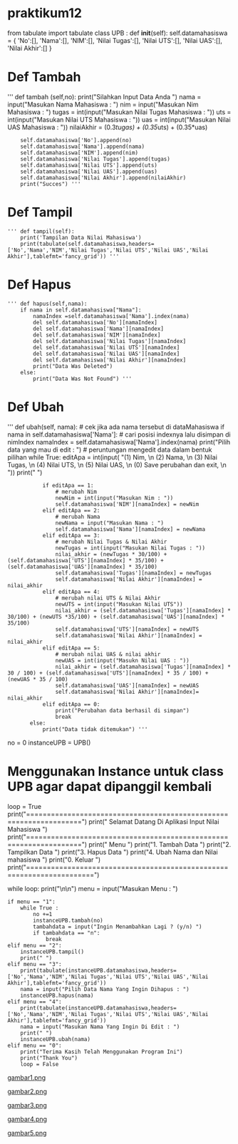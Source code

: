 # praktikum12
from tabulate import tabulate
class UPB :
    def __init__(self):
        self.datamahasiswa = {
        'No':[],
        'Nama':[],
        'NIM':[],
        'Nilai Tugas':[],
        'Nilai UTS':[],
        'Nilai UAS':[],
        'Nilai Akhir':[]
    }
# Def Tambah
   ''' def tambah (self,no):
        print("Silahkan Input Data Anda  ")
        nama = input("Masukan Nama Mahasiswa : ")
        nim = input("Masukan Nim Mahasiswa : ")
        tugas = int(input("Masukan Nilai Tugas Mahasiswa : "))
        uts = int(input("Masukan Nilai UTS Mahasiswa : "))
        uas = int(input("Masukan Nilai UAS Mahasiswa : "))
        nilaiAkhir = (0.3*tugas) + (0.35*uts) + (0.35*uas)
        
        self.datamahasiswa['No'].append(no)
        self.datamahasiswa['Nama'].append(nama)
        self.datamahasiswa['NIM'].append(nim)
        self.datamahasiswa['Nilai Tugas'].append(tugas)
        self.datamahasiswa['Nilai UTS'].append(uts)
        self.datamahasiswa['Nilai UAS'].append(uas)
        self.datamahasiswa['Nilai Akhir'].append(nilaiAkhir)
        print("Succes") '''
# Def Tampil
    ''' def tampil(self):
        print('Tampilan Data Nilai Mahasiswa')
        print(tabulate(self.datamahasiswa,headers=['No','Nama','NIM','Nilai Tugas','Nilai UTS','Nilai UAS','Nilai Akhir'],tablefmt='fancy_grid')) '''
# Def Hapus  
    ''' def hapus(self,nama):
        if nama in self.datamahasiswa["Nama"]:
            namaIndex =self.datamahasiswa['Nama'].index(nama)
            del self.datamahasiswa['No'][namaIndex]
            del self.datamahasiswa['Nama'][namaIndex]
            del self.datamahasiswa['NIM'][namaIndex]
            del self.datamahasiswa['Nilai Tugas'][namaIndex]
            del self.datamahasiswa['Nilai UTS'][namaIndex]
            del self.datamahasiswa['Nilai UAS'][namaIndex]
            del self.datamahasiswa['Nilai Akhir'][namaIndex]
            print("Data Was Deleted")
        else:
            print("Data Was Not Found") '''
    
# Def Ubah    
   ''' def ubah(self, nama):
           # cek jika ada nama tersebut di dataMahasiswa
           if nama in self.datamahasiswa['Nama']:
               # cari posisi indexnya lalu disimpan di nimIndex
               namaIndex = self.datamahasiswa['Nama'].index(nama)
               print("Pilih data yang mau di edit : ")
           # peruntungan mengedit data dalam bentuk pilihan
           while True:
               editApa = int(input(
                   "(1) Nim, \n (2) Nama, \n (3) Nilai Tugas, \n (4) Nilai UTS, \n (5) Nilai UAS, \n (0) Save perubahan dan exit, \n "))
               print(" ")

               if editApa == 1:
                   # merubah Nim
                   newNim = int(input("Masukan Nim : "))
                   self.datamahasiswa['NIM'][namaIndex] = newNim
               elif editApa == 2:
                   # merubah Nama
                   newNama = input("Masukan Nama : ")
                   self.datamahasiswa['Nama'][namaIndex] = newNama
               elif editApa == 3:
                   # merubah Nilai Tugas & Nilai Akhir
                   newTugas = int(input("Masukan Nilai Tugas : "))
                   nilai_akhir = (newTugas * 30/100) + (self.datamahasiswa['UTS'][namaIndex] * 35/100) + (self.datamahasiswa['UAS'][namaIndex] * 35/100)
                   self.datamahasiswa['Tugas'][namaIndex] = newTugas
                   self.datamahasiswa['Nilai Akhir'][namaIndex] = nilai_akhir
               elif editApa == 4:
                   # merubah nilai UTS & Nilai Akhir
                   newUTS = int(input("Masukan Nilai UTS"))
                   nilai_akhir = (self.datamahasiswa['Tugas'][namaIndex] * 30/100) + (newUTS *35/100) + (self.datamahasiswa['UAS'][namaIndex] * 35/100)
                   self.datamahasiswa['UTS'][namaIndex] = newUTS
                   self.datamahasiswa['Nilai Akhir'][namaIndex] = nilai_akhir
               elif editApa == 5:
                   # merubah nilai UAS & nilai akhir
                   newUAS = int(input("Masukn Nilai UAS : "))
                   nilai_akhir = (self.datamahasiswa['Tugas'][namaIndex] * 30 / 100) + (self.datamahasiswa['UTS'][namaIndex] * 35 / 100) + (newUAS * 35 / 100)
                   self.datamahasiswa['UAS'][namaIndex] = newUAS
                   self.datamahasiswa['Nilai Akhir'][namaIndex]= nilai_akhir
               elif editApa == 0:
                   print("Perubahan data berhasil di simpan")
                   break
           else:
               print("Data tidak ditemukan") '''
no = 0
instanceUPB = UPB()
# Menggunakan Instance untuk class UPB agar dapat dipanggil kembali                   
loop = True
print("===================================================================")
print("             Selamat Datang Di Aplikasi Input Nilai Mahasiswa      ")
print("===================================================================")
print("                                   Menu                            ")
print("1. Tambah Data       ")
print("2. Tampilkan Data    ")
print("3. Hapus Data        ")
print("4. Ubah Nama dan Nilai mahasiswa   ")
print("0. Keluar            ")
print("======================================================================")


while loop:
    print("\n\n")
    menu = input("Masukan Menu : ")

    if menu == "1":
        while True :
            no +=1
            instanceUPB.tambah(no)
            tambahdata = input("Ingin Menambahkan Lagi ? (y/n) ")
            if tambahdata == "n":
                break
    elif menu == "2":
        instanceUPB.tampil()
        print(" ")
    elif menu == "3":
        print(tabulate(instanceUPB.datamahasiswa,headers=['No','Nama','NIM','Nilai Tugas','Nilai UTS','Nilai UAS','Nilai Akhir'],tablefmt='fancy_grid'))
        nama = input("Pilih Data Nama Yang Ingin Dihapus : ")
        instanceUPB.hapus(nama)
    elif menu == "4":
        print(tabulate(instanceUPB.datamahasiswa,headers=['No','Nama','NIM','Nilai Tugas','Nilai UTS','Nilai UAS','Nilai Akhir'],tablefmt='fancy_grid'))
        nama = input("Masukan Nama Yang Ingin Di Edit : ")
        print(" ")
        instanceUPB.ubah(nama)
    elif menu == "0":
        print("Terima Kasih Telah Menggunakan Program Ini")
        print("Thank You")
        loop = False





[gambar1.png](Screenshot/2022-12-14.png)

[gambar2.png](Screenshot/2022-12-14%20(1).png)

[gambar3.png](Screenshot/2022-12-14%20(3).png)

[gambar4.png](Screenshot/2022-12-14%20(4).png)

[gambar5.png](Screenshot/2022-12-16.png)
